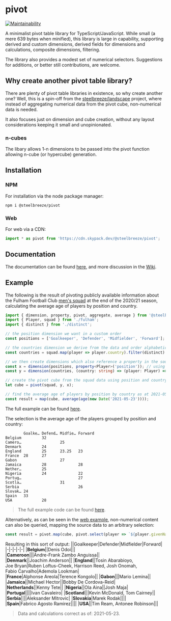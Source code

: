 # pivot
[![Maintainability](https://api.codeclimate.com/v1/badges/c8ed29d6e2fa0bc0d582/maintainability)](https://codeclimate.com/github/steelbreeze/pivot/maintainability)

A minimalist pivot table library for TypeScript/JavaScript. While small (a mere 639 bytes when minified), this library is large in capability, supporting derived and custom dimensions, derived fields for dimensions and calculations, composite dimensions, filtering.

The library also provides a modest set of numerical selectors. Suggestions for additions, or better still contributions, are welcome.

## Why create another pivot table library?
There are plenty of pivot table libraries in existence, so why create another one? Well, this is a spin-off from the [steelbreeze/landscape](https://github.com/steelbreeze/landscape) project, where instead of aggregating numerical data from the pivot cube, non-numerical data is needed.

It also focuses just on dimension and cube creation, without any layout considerations keeping it small and unopinionated.
### n-cubes
The libary allows 1-n dimensions to be passed into the pivot function allowing n-cube (or hypercube) generation.

## Installation
### NPM
For installation via the node package manager:
```
npm i @steelbreeze/pivot
```
### Web
For web via a CDN:
```javascript
import * as pivot from 'https://cdn.skypack.dev/@steelbreeze/pivot';
```

## Documentation
The documentation can be found [here](http://steelbreeze.net/pivot/api/v4), and more discussion in the [Wiki](https://github.com/steelbreeze/pivot/wiki).

## Example
The following is the result of pivoting publicly available information about the Fulham Football Club [men's squad](https://web.archive.org/web/20210516151437/https://www.fulhamfc.com/teams) at the end of the 2020/21 season, calculating the average age of players by position and country.
```typescript
import { dimension, property, pivot, aggregate, average } from '@steelbreeze/pivot';
import { Player, squad } from './fulham';
import { distinct } from './distinct';

// the position dimension we want in a custom order
const positions = ['Goalkeeper', 'Defender', 'Midfielder', 'Forward'];

// the countries dimension we derive from the data and order alphabetically
const countries = squad.map(player => player.country).filter(distinct).sort();

// we then create dimensions which also reference a property in the source data 
const x = dimension(positions, property<Player>('position')); // using the built-in dimension generator matching a property
const y = dimension(countries, (country: string) => (player: Player) => player.country === country); // using a user-defined generator

// create the pivot cube from the squad data using position and country for x and y axes
let cube = pivot(squad, y, x);

// find the average age of players by position by country as at 2021-05-23
const result = map(cube, average(age(new Date('2021-05-23'))));
```
The full example can be found [here](https://github.com/steelbreeze/pivot/tree/main/src/example).

The selection is the average age of the players grouped by position and country:
```
        Goalke… Defend… Midfie… Forward
Belgium         32
Camero…                 25
Denmark         24
England         25      23.25   23
France  28      27
Gabon                   27
Jamaica         28              28
Nether…         25
Nigeria         24              22
Portug…                         27
Scotla…                 31
Serbia                          26
Slovak… 24
Spain   33
USA             28
```
> The full example code can be found [here](src/example/index.ts).

Alternatively, as can be seen in the [web example](https://steelbreeze.net/pivot), non-numerical content can also be queried, mapping the source data to an arbitrary selection:
```JavaScript
const result = pivot.map(cube, pivot.select(player => `${player.givenName} ${player.familyName}`));
```
 Resulting in this sort of output:
||Goalkeeper|Defender|Midfielder|Forward|
|-|-|-|-|-|
|**Belgium**||Denis&nbsp;Odoi|||			
|**Cameroon**|||Andre-Frank&nbsp;Zambo&nbsp;Anguissa||
|**Denmark**||Joachim&nbsp;Anderson||
|**England**||Tosin&nbsp;Abarabioyo, Joe&nbsp;Bryan|Ruben&nbsp;Loftus-Cheek, Harrison&nbsp;Reed, Josh&nbsp;Onomah, Fabio&nbsp;Carvalho|Ademola&nbsp;Lookman|
|**France**|Alphonse&nbsp;Areola|Terence&nbsp;Kongolo||
|**Gabon**|||Mario&nbsp;Lemina||
|**Jamaica**||Michael&nbsp;Hector||Bobby&nbsp;De&nbsp;Cordova-Reid|
|**Netherlands**||Kenny&nbsp;Tete||
|**Nigeria**||Ola Aina||Josh&nbsp;Maja|
|**Portugal**||||Ivan&nbsp;Cavaleiro|
|**Scotland**|||Kevin&nbsp;McDonald, Tom&nbsp;Cairney||
|**Serbia**||||Aleksander&nbsp;Mitrovic|
|**Slovakia**|Marek&nbsp;Rodak||||
|**Spain**|Fabrico&nbsp;Agosto&nbsp;Ramirez||||
|**USA**||Tim&nbsp;Ream, Antonee&nbsp;Robinson|||

> Data and calculations correct as of: 2021-05-23.

